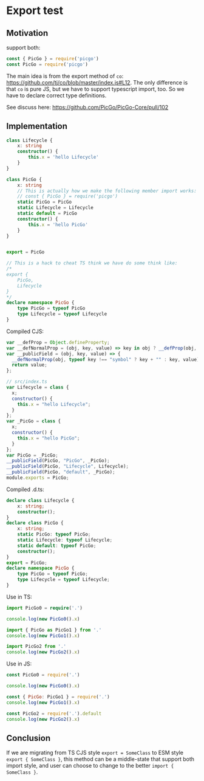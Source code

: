 # Export test

## Motivation

support both:

```js
const { PicGo } = require('picgo')
const PicGo = require('picgo')
```

The main idea is from the export method of `co`: https://github.com/tj/co/blob/master/index.js#L12. The only difference is that `co` is pure JS, but we have to support typescript import, too. So we have to declare correct type definitions.

See discuss here: https://github.com/PicGo/PicGo-Core/pull/102

## Implementation

```ts
class Lifecycle {
    x: string
    constructor() {
        this.x = 'hello Lifecycle'
    }
}

class PicGo {
    x: string
    // This is actually how we make the following member import works:
    // const { PicGo } = require('picgo')
    static PicGo = PicGo
    static Lifecycle = Lifecycle
    static default = PicGo
    constructor() {
        this.x = 'hello PicGo'
    }
}


export = PicGo

// This is a hack to cheat TS think we have do some think like:
/*
export {
    PicGo,
    Lifecycle
}
*/
declare namespace PicGo {
    type PicGo = typeof PicGo
    type Lifecycle = typeof Lifecycle
}

```

Compiled CJS:

```js
var __defProp = Object.defineProperty;
var __defNormalProp = (obj, key, value) => key in obj ? __defProp(obj, key, { enumerable: true, configurable: true, writable: true, value }) : obj[key] = value;
var __publicField = (obj, key, value) => {
  __defNormalProp(obj, typeof key !== "symbol" ? key + "" : key, value);
  return value;
};

// src/index.ts
var Lifecycle = class {
  x;
  constructor() {
    this.x = "hello Lifecycle";
  }
};
var _PicGo = class {
  x;
  constructor() {
    this.x = "hello PicGo";
  }
};
var PicGo = _PicGo;
__publicField(PicGo, "PicGo", _PicGo);
__publicField(PicGo, "Lifecycle", Lifecycle);
__publicField(PicGo, "default", _PicGo);
module.exports = PicGo;


```

Compiled .d.ts:

```ts
declare class Lifecycle {
    x: string;
    constructor();
}
declare class PicGo {
    x: string;
    static PicGo: typeof PicGo;
    static Lifecycle: typeof Lifecycle;
    static default: typeof PicGo;
    constructor();
}
export = PicGo;
declare namespace PicGo {
    type PicGo = typeof PicGo;
    type Lifecycle = typeof Lifecycle;
}

```

Use in TS:

```ts
import PicGo0 = require('.')

console.log(new PicGo0().x)

import { PicGo as PicGo1 } from '.'
console.log(new PicGo1().x)

import PicGo2 from '.'
console.log(new PicGo2().x)

```

Use in JS:

```js
const PicGo0 = require('.')

console.log(new PicGo0().x)

const { PicGo: PicGo1 } = require('.')
console.log(new PicGo1().x)

const PicGo2 = require('.').default
console.log(new PicGo2().x)

```

## Conclusion

If we are migrating from TS CJS style `export = SomeClass` to ESM style `export { SomeClass }`, this method can be a middle-state that support both import style, and user can choose to change to the better `import { SomeClass }`.
